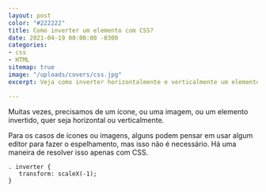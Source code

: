 ```yaml
---
layout: post
color: "#222222"
title: Como inverter um elemento com CSS?
date: 2021-04-19 00:00:00 -0300
categories:
- css
- HTML
sitemap: true
image: "/uploads/covers/css.jpg"
excerpt: Veja como inverter horizontalmente e verticalmente um elemento com CSS

---
```

Muitas vezes, precisamos de um ícone, ou uma imagem, ou um elemento invertido, quer seja horizontal ou verticalmente. 

Para os casos de ícones ou imagens, alguns podem pensar em usar algum editor para fazer o espelhamento, mas isso não é necessário. Há uma maneira de resolver isso apenas com CSS.

    . inverter {
       transform: scaleX(-1);
    }
    